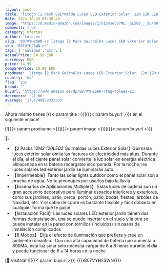 ```yaml
---
layout: post
title: 'litogo [2 Pack Guirnalda Luces LED Exterior Solar  12m 120 LED Luces Solares LED Exterior Jardin  8 Modos Cadena de Luces Decoracion para Navidad  Terraza  Fiestas  Bodas  Patio  Festivales'
date: 2024-10-23 01:30:40
image: 'https://m.media-amazon.com/images/I/51BvseSo7ML._SL500_._SL400_.jpg'
comments: true
category: ofertas
author: 'tole.es'
slug: 'B07VYH2SWN-es litogo [2 Pack Guirnalda Luces LED Exterior Solar 12m 120...'
sku: 'B07VYH2SWN-es'
tags: [ 'navidad','🇪🇸', ]
actualPrice: 14.99 EUR
currency: EUR
price: 14.99
comparePrice: 18.99 EUR
prodname: 'litogo [2 Pack Guirnalda Luces LED Exterior Solar  12m 120 LED Luces Solares LED Exterior Jardin  8 Modos Cadena de Luces Decoracion para Navidad  Terraza  Fiestas  Bodas  Patio  Festivales'
country: 'es'
flag: '🇪🇸'
brand: ''
buyurl: 'https://www.amazon.es/dp/B07VYH2SWN/?tag=tolees-21'
descuento: '21.06'
average: '17.4748958333335'
---
```


Ahora mismo tienes [{{< param title >}}]({{< param buyurl >}}) en el siguiente enlace!

[![{{< param prodname >}}]({{< param image >}})]({{< param buyurl >}})

🔎:

- 【2 Packs 12M*2 120LED*2 Guirnaldas Luces Exterior Solar】Guirnalda luces exterior solar omita las facturas de electricidad más altas. Durante el día, el eficiente panel solar convierte la luz solar en energía eléctrica almacenada en la batería recargable incorporada. Por la noche, las luces solares led exterior jardin se iluminarán auto
- 【Impermeable】Tanto las solar lights outdoor como el panel solar son a prueba de agua. No te preocupes por usarlos bajo la lluvia
- 【Escenarios de Aplicaciones Múltiples】 Estas luces de cadena son un gran accesorio decorativo para iluminar espacios interiores y exteriores, como sus jardines, patio, cerca, portón, patio, bodas, fiestas, árboles de Navidad, etc. Y el cable de cobre es bastante flexible y fácil doblado en cualquier forma que te guste
- 【Instalación Fácil】Las luces solares LED exterior jardin tienen dos formas de instalación, una se puede insertar en el suelo y la otra se puede instalar en la pared con tornillos (incluidos) sin pasos de instalación complicados
- 【8 Modos】 Elija el efecto de iluminación que prefiera y cree un ambiente romántico. Con una alta capacidad de batería que aumenta a 800MA, esta luz solar solo necesita cargar de 6 a 8 horas durante el día y puede funcionar de 8 a 14 horas en la noche

[🛒 Visítala!!!]({{< param buyurl >}})
{{<world>}}B07VYH2SWN{{</world>}}
